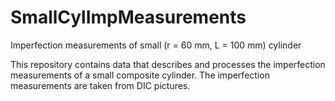 # SmallCylImpMeasurements
Imperfection measurements of small (r = 60 mm, L = 100 mm) cylinder

This repository contains data that describes and processes the imperfection measurements of a small composite cylinder. The imperfection measurements are taken from DIC pictures.
